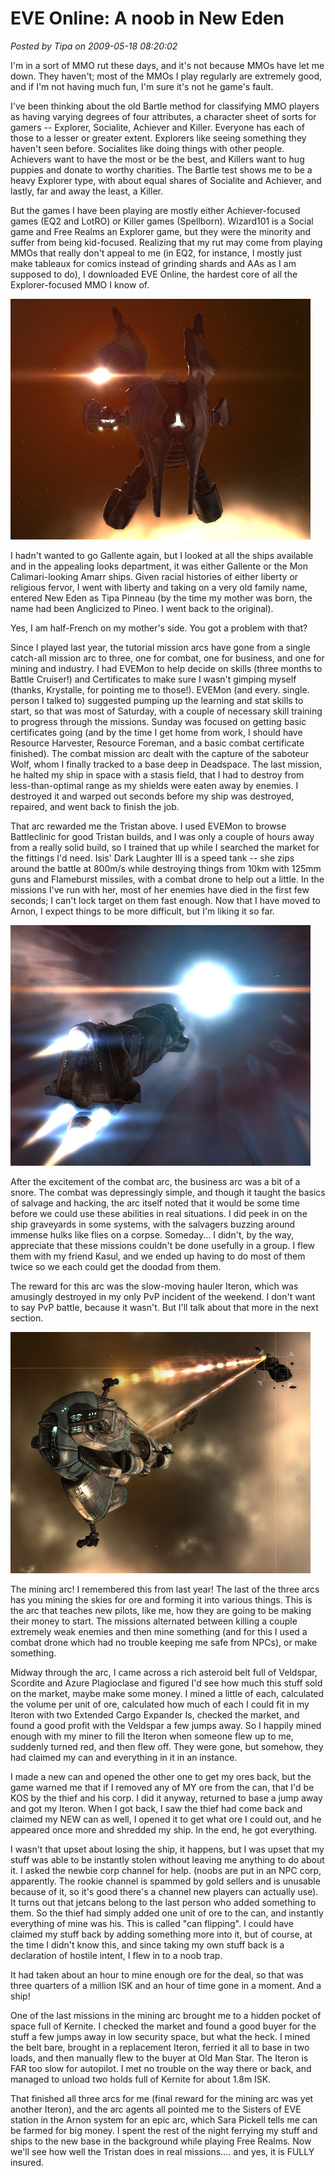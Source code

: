 # EVE Online: A noob in New Eden

*Posted by Tipa on 2009-05-18 08:20:02*

I'm in a sort of MMO rut these days, and it's not because MMOs have let me down. They haven't; most of the MMOs I play regularly are extremely good, and if I'm not having much fun, I'm sure it's not he game's fault.

I've been thinking about the old Bartle method for classifying MMO players as having varying degrees of four attributes, a character sheet of sorts for gamers -- Explorer, Socialite, Achiever and Killer. Everyone has each of those to a lesser or greater extent. Explorers like seeing something they haven't seen before. Socialites like doing things with other people. Achievers want to have the most or be the best, and Killers want to hug puppies and donate to worthy charities. The Bartle test shows me to be a heavy Explorer type, with about equal shares of Socialite and Achiever, and lastly, far and away the least, a Killer.

But the games I have been playing are mostly either Achiever-focused games (EQ2 and LotRO) or Killer games (Spellborn). Wizard101 is a Social game and Free Realms an Explorer game, but they were the minority and suffer from being kid-focused. Realizing that my rut may come from playing MMOs that really don't appeal to me (in EQ2, for instance, I mostly just make tableaux for comics instead of grinding shards and AAs as I am supposed to do), I downloaded EVE Online, the hardest core of all the Explorer-focused MMO I know of.

![Isis' Dark Laughter III heads into combat](../../../uploads/2009/05/exefile-2009-05-17-20-53-19-11.jpg "Isis' Dark Laughter III heads into combat")

I hadn't wanted to go Gallente again, but I looked at all the ships available and in the appealing looks department, it was either Gallente or the Mon Calimari-looking Amarr ships. Given racial histories of either liberty or religious fervor, I went with liberty and taking on a very old family name, entered New Eden as Tipa Pinneau (by the time my mother was born, the name had been Anglicized to Pineo. I went back to the original).

Yes, I am half-French on my mother's side. You got a problem with that?

Since I played last year, the tutorial mission arcs have gone from a single catch-all mission arc to three, one for combat, one for business, and one for mining and industry. I had EVEMon to help decide on skills (three months to Battle Cruiser!) and Certificates to make sure I wasn't gimping myself (thanks, Krystalle, for pointing me to those!). EVEMon (and every. single. person I talked to) suggested pumping up the learning and stat skills to start, so that was most of Saturday, with a couple of necessary skill training to progress through the missions. Sunday was focused on getting basic certificates going (and by the time I get home from work, I should have Resource Harvester, Resource Foreman, and a basic combat certificate finished). The combat mission arc dealt with the capture of the saboteur Wolf, whom I finally tracked to a base deep in Deadspace. The last mission, he halted my ship in space with a stasis field, that I had to destroy from less-than-optimal range as my shields were eaten away by enemies. I destroyed it and warped out seconds before my ship was destroyed, repaired, and went back to finish the job.

That arc rewarded me the Tristan above. I used EVEMon to browse Battleclinic for good Tristan builds, and I was only a couple of hours away from a really solid build, so I trained that up while I searched the market for the fittings I'd need. Isis' Dark Laughter III is a speed tank -- she zips around the battle at 800m/s while destroying things from 10km with 125mm guns and Flameburst missiles, with a combat drone to help out a little. In the missions I've run with her, most of her enemies have died in the first few seconds; I can't lock target on them fast enough. Now that I have moved to Arnon, I expect things to be more difficult, but I'm liking it so far.

![Ship in Shadow heads into lowsec](../../../uploads/2009/05/exefile-2009-05-17-20-06-57-95.jpg "Ship in Shadow heads into lowsec")

After the excitement of the combat arc, the business arc was a bit of a snore. The combat was depressingly simple, and though it taught the basics of salvage and hacking, the arc itself noted that it would be some time before we could use these abilities in real situations. I did peek in on the ship graveyards in some systems, with the salvagers buzzing around immense hulks like flies on a corpse. Someday... I didn't, by the way, appreciate that these missions couldn't be done usefully in a group. I flew them with my friend Kasul, and we ended up having to do most of them twice so we each could get the doodad from them.

The reward for this arc was the slow-moving hauler Iteron, which was amusingly destroyed in my only PvP incident of the weekend. I don't want to say PvP battle, because it wasn't. But I'll talk about that more in the next section.

![Mining Kernite](../../../uploads/2009/05/exefile-2009-05-17-15-06-18-86.jpg "Mining Kernite")

The mining arc! I remembered this from last year! The last of the three arcs has you mining the skies for ore and forming it into various things. This is the arc that teaches new pilots, like me, how they are going to be making their money to start. The missions alternated between killing a couple extremely weak enemies and then mine something (and for this I used a combat drone which had no trouble keeping me safe from NPCs), or make something.

Midway through the arc, I came across a rich asteroid belt full of Veldspar, Scordite and Azure Plagioclase and figured I'd see how much this stuff sold on the market, maybe make some money. I mined a little of each, calculated the volume per unit of ore, calculated how much of each I could fit in my Iteron with two Extended Cargo Expander Is, checked the market, and found a good profit with the Veldspar a few jumps away. So I happily mined enough with my miner to fill the Iteron when someone flew up to me, suddenly turned red, and then flew off. They were gone, but somehow, they had claimed my can and everything in it in an instance.

I made a new can and opened the other one to get my ores back, but the game warned me that if I removed any of MY ore from the can, that I'd be KOS by the thief and his corp. I did it anyway, returned to base a jump away and got my Iteron. When I got back, I saw the thief had come back and claimed my NEW can as well, I opened it to get what ore I could out, and he appeared once more and shredded my ship. In the end, he got everything.

I wasn't that upset about losing the ship, it happens, but I was upset that my stuff was able to be instantly stolen without leaving me anything to do about it. I asked the newbie corp channel for help. (noobs are put in an NPC corp, apparently. The rookie channel is spammed by gold sellers and is unusable because of it, so it's good there's a channel new players can actually use). It turns out that jetcans belong to the last person who added something to them. So the thief had simply added one unit of ore to the can, and instantly everything of mine was his. This is called "can flipping". I could have claimed my stuff back by adding something more into it, but of course, at the time I didn't know this, and since taking my own stuff back is a declaration of hostile intent, I flew in to a noob trap.

It had taken about an hour to mine enough ore for the deal, so that was three quarters of a million ISK and an hour of time gone in a moment. And a ship!

One of the last missions in the mining arc brought me to a hidden pocket of space full of Kernite. I checked the market and found a good buyer for the stuff a few jumps away in low security space, but what the heck. I mined the belt bare, brought in a replacement Iteron, ferried it all to base in two loads, and then manually flew to the buyer at Old Man Star. The Iteron is FAR too slow for autopilot. I met no trouble on the way there or back, and managed to unload two holds full of Kernite for about 1.8m ISK.

That finished all three arcs for me (final reward for the mining arc was yet another Iteron), and the arc agents all pointed me to the Sisters of EVE station in the Arnon system for an epic arc, which Sara Pickell tells me can be farmed for big money. I spent the rest of the night ferrying my stuff and ships to the new base in the background while playing Free Realms. Now we'll see how well the Tristan does in real missions.... and yes, it is FULLY insured.


